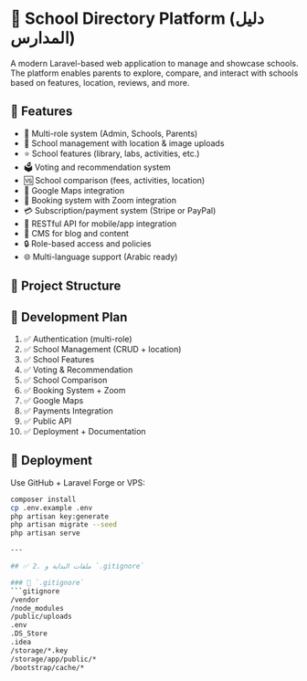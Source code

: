 # 🏫 School Directory Platform (دليل المدارس)

A modern Laravel-based web application to manage and showcase schools. The platform enables parents to explore, compare, and interact with schools based on features, location, reviews, and more.

## 🔧 Features

- 👤 Multi-role system (Admin, Schools, Parents)
- 🏫 School management with location & image uploads
- ⭐ School features (library, labs, activities, etc.)
- 🗳️ Voting and recommendation system
- 🆚 School comparison (fees, activities, location)
- 📍 Google Maps integration
- 📅 Booking system with Zoom integration
- 💳 Subscription/payment system (Stripe or PayPal)
- 📡 RESTful API for mobile/app integration
- 📰 CMS for blog and content
- 🔒 Role-based access and policies
- 🌐 Multi-language support (Arabic ready)

## 📁 Project Structure


## 🚧 Development Plan

1. ✅ Authentication (multi-role)
2. ✅ School Management (CRUD + location)
3. ✅ School Features
4. ✅ Voting & Recommendation
5. ✅ School Comparison
6. ✅ Booking System + Zoom
7. ✅ Google Maps
8. ✅ Payments Integration
9. ✅ Public API
10. ✅ Deployment + Documentation

## 🚀 Deployment

Use GitHub + Laravel Forge or VPS:
```bash
composer install
cp .env.example .env
php artisan key:generate
php artisan migrate --seed
php artisan serve

---

## ✅ 2. ملفات البداية و `.gitignore`

### 📄 `.gitignore`
```gitignore
/vendor
/node_modules
/public/uploads
.env
.DS_Store
.idea
/storage/*.key
/storage/app/public/*
/bootstrap/cache/*
